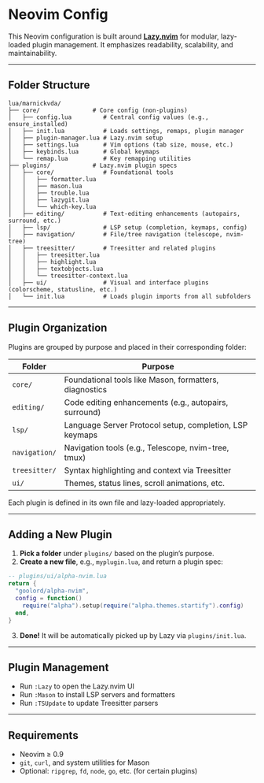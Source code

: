 # Neovim Config

This Neovim configuration is built around
**[Lazy.nvim](https://github.com/folke/lazy.nvim)** for modular, lazy-loaded
plugin management. It emphasizes readability, scalability, and maintainability.

---

## Folder Structure

```text
lua/marnickvda/
├── core/               # Core config (non-plugins)
│   ├── config.lua         # Central config values (e.g., ensure_installed)
│   ├── init.lua           # Loads settings, remaps, plugin manager
│   ├── plugin-manager.lua # Lazy.nvim setup
│   ├── settings.lua       # Vim options (tab size, mouse, etc.)
│   ├── keybinds.lua       # Global keymaps
│   └── remap.lua          # Key remapping utilities
├── plugins/            # Lazy.nvim plugin specs
│   ├── core/              # Foundational tools
│   │   ├── formatter.lua
│   │   ├── mason.lua
│   │   ├── trouble.lua
│   │   ├── lazygit.lua
│   │   └── which-key.lua
│   ├── editing/           # Text-editing enhancements (autopairs, surround, etc.)
│   ├── lsp/               # LSP setup (completion, keymaps, config)
│   ├── navigation/        # File/tree navigation (telescope, nvim-tree)
│   ├── treesitter/        # Treesitter and related plugins
│   │   ├── treesitter.lua
│   │   ├── highlight.lua
│   │   ├── textobjects.lua
│   │   └── treesitter-context.lua
│   ├── ui/                # Visual and interface plugins (colorscheme, statusline, etc.)
│   └── init.lua           # Loads plugin imports from all subfolders
```

---

## Plugin Organization

Plugins are grouped by purpose and placed in their corresponding folder:

| Folder        | Purpose                                                 |
| ------------- | ------------------------------------------------------- |
| `core/`       | Foundational tools like Mason, formatters, diagnostics  |
| `editing/`    | Code editing enhancements (e.g., autopairs, surround)   |
| `lsp/`        | Language Server Protocol setup, completion, LSP keymaps |
| `navigation/` | Navigation tools (e.g., Telescope, nvim-tree, tmux)     |
| `treesitter/` | Syntax highlighting and context via Treesitter          |
| `ui/`         | Themes, status lines, scroll animations, etc.           |

Each plugin is defined in its own file and lazy-loaded appropriately.

---

## Adding a New Plugin

1. **Pick a folder** under `plugins/` based on the plugin’s purpose.
2. **Create a new file**, e.g., `myplugin.lua`, and return a plugin spec:

```lua
-- plugins/ui/alpha-nvim.lua
return {
  "goolord/alpha-nvim",
  config = function()
    require("alpha").setup(require("alpha.themes.startify").config)
  end,
}
```

3. **Done!** It will be automatically picked up by Lazy via `plugins/init.lua`.

---

## Plugin Management

- Run `:Lazy` to open the Lazy.nvim UI
- Run `:Mason` to install LSP servers and formatters
- Run `:TSUpdate` to update Treesitter parsers

---

## Requirements

- Neovim ≥ 0.9
- `git`, `curl`, and system utilities for Mason
- Optional: `ripgrep`, `fd`, `node`, `go`, etc. (for certain plugins)
